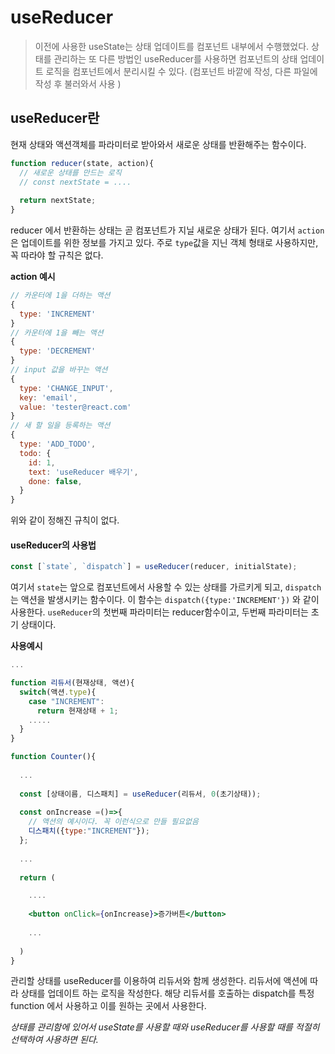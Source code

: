 # useReducer

> 이전에 사용한 useState는 상태 업데이트를 컴포넌트 내부에서 수행했었다. 상태를 관리하는 또 다른 방법인 useReducer를 사용하면 컴포넌트의 상태 업데이트 로직을 컴포넌트에서 분리시킬 수 있다. (컴포넌트 바깥에 작성, 다른 파일에 작성 후 불러와서 사용 )

## useReducer란

현재 상태와 액션객체를 파라미터로 받아와서 새로운 상태를 반환해주는 함수이다.

```js
function reducer(state, action){
  // 새로운 상태를 만드는 로직
  // const nextState = ....
  
  return nextState;
}
```

reducer 에서 반환하는 상태는 곧 컴포넌트가 지닐 새로운 상태가 된다.
여기서 `action`은 업데이트를 위한 정보를 가지고 있다. 주로 `type`값을 지닌 객체 형태로 사용하지만, 꼭 따라야 할 규칙은 없다.

**action 예시**

```js
// 카운터에 1을 더하는 액션
{
  type: 'INCREMENT'
}
// 카운터에 1을 빼는 액션
{
  type: 'DECREMENT'
}
// input 값을 바꾸는 액션
{
  type: 'CHANGE_INPUT',
  key: 'email',
  value: 'tester@react.com'
}
// 새 할 일을 등록하는 액션
{
  type: 'ADD_TODO',
  todo: {
    id: 1,
    text: 'useReducer 배우기',
    done: false,
  }
}
```

위와 같이 정해진 규칙이 없다.

#### useReducer의 사용법

```js
const [`state`, `dispatch`] = useReducer(reducer, initialState);
```

여기서 `state`는 앞으로 컴포넌트에서 사용할 수 있는 상태를 가르키게 되고, `dispatch`는 액션을 발생시키는 함수이다. 이 함수는 `dispatch({type:'INCREMENT'})` 와 같이 사용한다.
`useReducer`의 첫번째 파라미터는 reducer함수이고, 두번째 파라미터는 초기 상태이다. 

**사용예시**

```jsx
...

function 리듀서(현재상태, 액션){
  switch(액션.type){
    case "INCREMENT":
      return 현재상태 + 1;
    .....
  }
}

function Counter(){
  
  ...
  
  const [상태이름, 디스패치] = useReducer(리듀서, 0(초기상태));
  
  const onIncrease =()=>{
    // 액션의 예시이다. 꼭 이런식으로 만들 필요없음
    디스패치({type:"INCREMENT"});
  };
  
  ...
  
  return (

    ....
    
    <button onClick={onIncrease}>증가버튼</button>
    
    ...
  
  )
}
```

관리할 상태를 useReducer를 이용하여 리듀서와 함께 생성한다. 리듀서에 액션에 따라 상태를 업데이트 하는 로직을 작성한다. 해당 리듀서를 호출하는 dispatch를 특정 function 에서 사용하고 이를 원하는 곳에서 사용한다.



*상태를 관리함에 있어서 useState를 사용할 때와 useReducer를 사용할 때를 적절히 선택하여 사용하면 된다.*